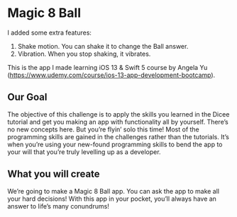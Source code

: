 
# Magic 8 Ball

I added some extra features:
1. Shake motion. You can shake it to change the Ball answer.
2. Vibration. When you stop shaking, it vibrates.

This is the app I made learning iOS 13 & Swift 5 course by Angela Yu (https://www.udemy.com/course/ios-13-app-development-bootcamp).

## Our Goal

The objective of this challenge is to apply the skills you learned in the Dicee tutorial and get you making an app with functionality all by yourself. There’s no new concepts here. But you’re flyin’ solo this time! Most of the programming skills are gained in the challenges rather than the tutorials. It’s when you’re using your new-found programming skills to bend the app to your will that you’re truly levelling up as a developer.

## What you will create

We’re going to make a Magic 8 Ball app. You can ask the app to make all your hard decisions! With this app in your pocket, you’ll always have an answer to life’s many conundrums!
